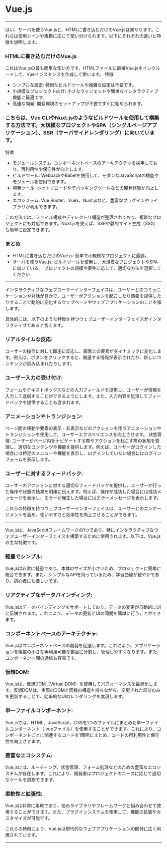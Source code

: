 
# Vue.js
### 


---

はい、サーバを使うVue.jsと、HTMLに書き込むだけのVue.jsは異なります。これらは使用シーンや規模に応じて使い分けられます。以下にそれぞれの違いと特徴を説明します。
### HTMLに書き込むだけのVue.js
これはVue.jsの最も簡単な使い方です。HTMLファイルに直接Vue.jsをインクルードして、Vueインスタンスを作成して使います。
特徴
* シンプルな設定: 特別なビルドツールや複雑な設定は不要です。
* 小規模なプロジェクト向け: 小さなウィジェットや簡単なインタラクティブ機能に最適です。
* 高速な開発: 開発環境のセットアップが不要ですぐに始められます。

### こちらは、Vue CLIやNuxt.jsのようなビルドツールを使用して構築する方法です。大規模なプロジェクトやSPA（シングルページアプリケーション）、SSR（サーバサイドレンダリング）に向いています。
特徴
* モジュールシステム: コンポーネントベースのアーキテクチャを採用しており、再利用性や保守性が向上します。
* ビルドツール: WebpackやBabelを使用して、モダンなJavaScriptの機能やモジュールを使用できます。
* 開発ツール: ホットリロードやデバッギングツールなどの開発体験が向上します。
* エコシステム: Vue Router、Vuex、Nuxt.jsなど、豊富なプラグインやライブラリが利用できます。

この方法では、ファイル構成やディレクトリ構造が整理されており、複雑なプロジェクトにも対応できます。Nuxt.jsを使えば、SSRや静的サイト生成（SSG）も簡単に設定できます。
### まとめ
* HTMLに書き込むだけのVue.js: 簡単で小規模なプロジェクトに最適。
* サーバを使うVue.js: ビルドツールを使用し、大規模なプロジェクトやSPAに向いている。
プロジェクトの規模や要件に応じて、適切な方法を選択してください

---

インタラクティブなウェブユーザーインターフェイスは、ユーザーとのコミュニケーションや対話が豊かで、ユーザーがアクションを起こしたり情報を提供したりすることで動的に変化するウェブページやウェブアプリケーションのことを指します。

具体的には、以下のような特徴を持つウェブユーザーインターフェイスがインタラクティブであると言えます。

### リアルタイムな反応: 
ユーザーの操作に対して即座に反応し、画面上の要素がダイナミックに変化します。例えば、ボタンをクリックすると、関連する情報が表示されたり、新しいコンテンツが読み込まれたりします。
### ユーザー入力の受け付け: 
フォームやテキストボックスなどの入力フィールドを提供し、ユーザーが情報を入力して送信することができるようにします。また、入力内容を処理してフィードバックを提供することも含まれます。
### アニメーションやトランジション: 
ページ間の移動や要素の表示・非表示などのアクションを伴うアニメーションやトランジションを使用して、ユーザーエクスペリエンスを向上させます。
状態管理: ユーザーがページ内をナビゲートする際やアクションを起こす際の状態を管理し、適切なコンテンツや機能を提供します。例えば、ユーザーがログインした場合には特定のメニューや機能を表示し、ログインしていない場合にはログインフォームを表示します。
### ユーザーに対するフィードバック: 
ユーザーのアクションに対する適切なフィードバックを提供し、ユーザーが行った操作や状態の結果を明確に伝えます。例えば、操作が成功した場合には成功メッセージを表示し、エラーが発生した場合にはエラーメッセージを表示します。

これらの特徴を持つウェブユーザーインターフェイスは、ユーザーとのエンゲージメントを高め、使いやすさと効率性を向上させることができます。


---


Vue.jsは、JavaScriptフレームワークの1つであり、特にインタラクティブなウェブユーザーインターフェイスを構築するために使用されます。以下は、Vue.jsの主な特徴です。

### 軽量でシンプル:
Vue.jsは非常に軽量であり、本体のサイズが小さいため、プロジェクトに簡単に統合できます。また、シンプルなAPIを持っているため、学習曲線が緩やかであり、初心者にも優しいです。
### リアクティブなデータバインディング:
Vue.jsはデータバインディングをサポートしており、データの変更が自動的にUIに反映されます。これにより、データの更新とUIの同期を簡単に行うことができます。
### コンポーネントベースのアーキテクチャ:
Vue.jsはコンポーネントベースの開発を促進します。これにより、アプリケーションを複数の小さな再利用可能な部品に分割し、管理しやすくなります。また、コンポーネント間の通信も容易です。
### 仮想DOM:
Vue.jsは、仮想DOM（Virtual DOM）を使用してパフォーマンスを最適化します。仮想DOMは、実際のDOMと同様の構造を持ちながら、変更された部分のみを更新することで、効率的なUIのレンダリングを実現します。
### 単一ファイルコンポーネント:
Vue.jsでは、HTML、JavaScript、CSSを1つのファイルにまとめた単一ファイルコンポーネント（.vueファイル）を使用することができます。これにより、コンポーネントごとに関連するコードを1箇所にまとめ、コードの再利用性と保守性を向上させます。
### 豊富なエコシステム:
Vue.jsには、ルーティング、状態管理、フォーム処理などのための豊富なエコシステムが存在します。これにより、開発者はプロジェクトのニーズに応じて適切なツールを選択できます。
### 柔軟性と拡張性:
Vue.jsは非常に柔軟であり、他のライブラリやフレームワークと組み合わせて使用することができます。また、プラグインシステムを使用して、機能の拡張やカスタマイズが可能です。

これらの特徴により、Vue.jsは現代的なウェブアプリケーションの開発に広く利用されています。

---
